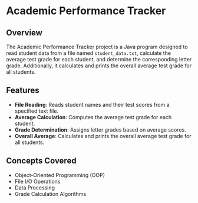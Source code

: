 # Academic Performance Tracker

## Overview
The Academic Performance Tracker project is a Java program designed to read student data from a file named `student_data.txt`, calculate the average test grade for each student, and determine the corresponding letter grade. Additionally, it calculates and prints the overall average test grade for all students.

## Features
- **File Reading**: Reads student names and their test scores from a specified text file.
- **Average Calculation**: Computes the average test grade for each student.
- **Grade Determination**: Assigns letter grades based on average scores.
- **Overall Average**: Calculates and prints the overall average test grade for all students.

## Concepts Covered
- Object-Oriented Programming (OOP)
- File I/O Operations
- Data Processing
- Grade Calculation Algorithms


